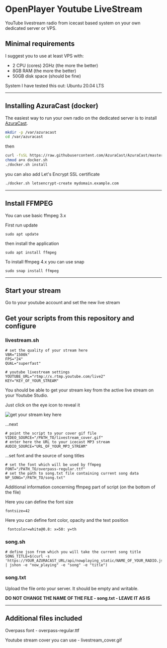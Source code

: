 # OpenPlayer Youtube LiveStream
YouTube livestream radio from icecast based system on your own dedicated server or VPS.

## Minimal requirements
I suggest you to use at least VPS with:

* 2 CPU (cores) 2GHz (the more the better)
* 8GB RAM (the more the better)
* 50GB disk space (should be fine)

System I have tested this out:
Ubuntu 20.04 LTS

---

##  Installing AzuraCast (docker)
The easiest way to run your own radio on the dedicated server is to install [AzuraCast](https://www.azuracast.com "AzuraCast Homepage").

```bash
mkdir -p /var/azuracast
cd /var/azuracast
```
then
```bash
curl -fsSL https://raw.githubusercontent.com/AzuraCast/AzuraCast/master/docker.sh > docker.sh
chmod a+x docker.sh
./docker.sh install
```
you can also add Let's Encrypt SSL certificate
```bash
./docker.sh letsencrypt-create mydomain.example.com
```

---

## Install FFMPEG

You can use basic ffmpeg 3.x

First run update
```shell
sudo apt update
```
then install the application
```shell
sudo apt install ffmpeg
```

To install ffmpeg 4.x you can use snap
```shell
sudo snap install ffmpeg
```
---

## Start your stream

Go to your youtube account and set the new live stream

## Get your scripts from this repository and configure

### livestream.sh

```shell
# set the quality of your stream here
VBR="1500k"
FPS="24"
QUAL="superfast"
```

```shell
# youtube livestream settings
YOUTUBE_URL="rtmp://x.rtmp.youtube.com/live2"
KEY="KEY_OF_YOUR_STREAM"
```

You should be able to get your stream key from the active live stream on your Youtube Studio.

Just click on the eye icon to reveal it

![get your stream key here](https://i.imgur.com/0XWtKO5.jpg "Get your stream key here")

...next

```shell
# point the script to your cover gif file
VIDEO_SOURCE="/PATH_TO/livestream_cover.gif"
# enter here the URL to your icecast MP3 stream
AUDIO_SOURCE="URL_OF_YOUR_MP3_STREAM"
```

...set font and the source of song titles

```shell
# set the font which will be used by ffmpeg
FONT="/PATH_TO/overpass-regular.ttf"
# set the path to song.txt file containing current song data
NP_SONG="/PATH_TO/song.txt"
```

Additional information concerning ffmpeg part of script (on the bottom of the file)

Here you can define the font size
```shell
fontsize=42
```

Here you can define font color, opacity and the text position
```shell
 fontcolor=white@0.8: x=50: y=th
```

### song.sh

```shell
# define json from which you will take the current song title
SONG_TITLE=$(curl -s 'https://YOUR_AZURACAST_URL/api/nowplaying_static/NAME_OF_YOUR_RADIO.json' | jshon -e "now_playing" -e "song" -e "title")
```
### song.txt

Upload the file onto your server. It should be empty and writable.

__DO NOT CHANGE THE NAME OF THE FILE - song.txt - LEAVE IT AS IS__

---

## Additional files included

Overpass font - overpass-regular.ttf

Youtube stream cover you can use - livestream_cover.gif
